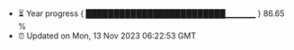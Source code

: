 - ⏳ Year progress { █████████████████████████▁▁▁▁▁ } 86.65 %
- ⏰ Updated on Mon, 13 Nov 2023 06:22:53 GMT

